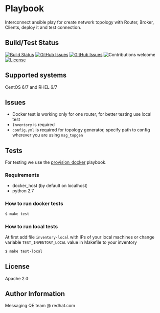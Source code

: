 Playbook
=========

Interconnect ansible play for create network topology with Router, Broker, Clients, deploy it and test connection.

Build/Test Status
------------
[![Build Status](https://travis-ci.org/rh-messaging-qe/iqa-test-topology.svg?branch=master)](https://travis-ci.org/rh-messaging-qe/iqa-test-topology)
[![GitHub Issues](https://img.shields.io/github/issues/rh-messaging-qe/iqa-test-topology.svg)](https://github.com/rh-messaging-qe/iqa-test-topology/issues)
[![GitHub Issues](https://img.shields.io/github/issues-pr/rh-messaging-qe/iqa-test-topology.svg)](https://github.com/rh-messaging-qe/iqa-test-topology/pulls)
![Contributions welcome](https://img.shields.io/badge/contributions-welcome-brightgreen.svg)
[![License](https://img.shields.io/badge/License-Apache%202.0-blue.svg)](https://opensource.org/licenses/Apache-2.0)

## Supported systems
CentOS 6/7 and RHEL 6/7

## Issues
* Docker test is working only for one router, for better testing use local test
* `Inventory` is required
* `config.yml` is required for topology generator, specify path to config wherever you are using `msg_topgen`

## Tests
For testing we use the [provision_docker](https://github.com/chrismeyersfsu/provision_docker) playbook.

### Requirements
* docker_host (by default on localhost)
* python 2.7

### How to run docker tests
```bash
$ make test
```

### How to run local tests
At first add file `inventory-local` with IPs of your local machines or change variable `TEST_INVENTORY_LOCAL` value in Makefile to your inventory

```bash
$ make test-local
```

## License
Apache 2.0

## Author Information
Messaging QE team @ redhat.com
